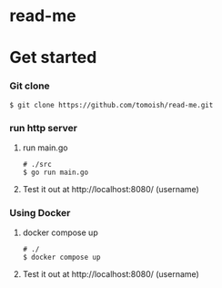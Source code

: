 # read-me

# Get started
### Git clone
```
$ git clone https://github.com/tomoish/read-me.git
```

### run http server
1. run main.go
    ```
    # ./src
    $ go run main.go
    ```

2. Test it out at http://localhost:8080/ (username)

### Using Docker
1. docker compose up
    ```
    # ./
    $ docker compose up
    ```

2. Test it out at http://localhost:8080/ (username)
